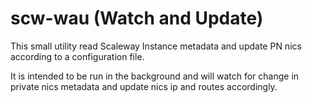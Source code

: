 scw-wau (Watch and Update)
==========================

This small utility read Scaleway Instance metadata and update PN nics according to a configuration file.

It is intended to be run in the background and will watch for change in private nics metadata and update nics ip and routes accordingly.
